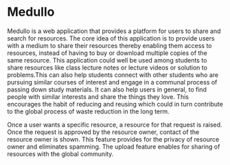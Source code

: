 # Medullo
Medullo is a web application that provides a platform for users to share and search for resources. The core idea of this application is to provide users with a medium to share their resources thereby enabling them access to resources, instead of having to buy or download multiple copies of the same resource. This application could well be used among students to share resources like class lecture notes or lecture videos or solution to problems.This can also help students connect with other students who are pursuing similar courses of interest and engage in a communal process of passing down study materials. It can also help users in general, to find people with similar interests and share the things they love. This encourages the habit of reducing and reusing which could in turn contribute to the global process of waste reduction in the long term.

Once a user wants a specific resource, a resource for that request is raised. Once the request is approved by the resource owner, contact of the resource owner is shown. This feature provides for the privacy of resource owner and eliminates spamming. The upload feature enables for sharing of resources with the global community.
